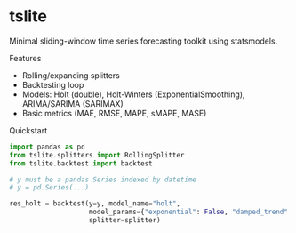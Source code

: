 # tslite

Minimal sliding-window time series forecasting toolkit using statsmodels.

Features
- Rolling/expanding splitters
- Backtesting loop
- Models: Holt (double), Holt-Winters (ExponentialSmoothing), ARIMA/SARIMA (SARIMAX)
- Basic metrics (MAE, RMSE, MAPE, sMAPE, MASE)

Quickstart

```python
import pandas as pd
from tslite.splitters import RollingSplitter
from tslite.backtest import backtest

# y must be a pandas Series indexed by datetime
# y = pd.Series(...)

res_holt = backtest(y=y, model_name="holt",
                    model_params={"exponential": False, "damped_trend": True},
                    splitter=splitter)
```
